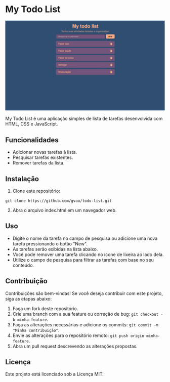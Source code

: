 # My Todo List

![Todo List](/project-apresentation.png)

My Todo List é uma aplicação simples de lista de tarefas desenvolvida com HTML, CSS e JavaScript.

## Funcionalidades

- Adicionar novas tarefas à lista.
- Pesquisar tarefas existentes.
- Remover tarefas da lista.

## Instalação

1. Clone este repositório:

```shell
git clone https://github.com/gvao/todo-list.git
```

2. Abra o arquivo index.html em um navegador web.

## Uso

- Digite o nome da tarefa no campo de pesquisa ou adicione uma nova tarefa pressionando o botão "New".
- As tarefas serão exibidas na lista abaixo.
- Você pode remover uma tarefa clicando no ícone de lixeira ao lado dela.
- Utilize o campo de pesquisa para filtrar as tarefas com base no seu conteúdo.

## Contribuição

Contribuições são bem-vindas! Se você deseja contribuir com este projeto, siga as etapas abaixo:

1. Faça um fork deste repositório.
2. Crie uma branch com a sua feature ou correção de bug: `git checkout -b minha-feature`.
3. Faça as alterações necessárias e adicione os commits: `git commit -m "Minha contribuição"`.
4. Envie as alterações para o repositório remoto: `git push origin minha-feature`.
5. Abra um pull request descrevendo as alterações propostas.

## Licença

Este projeto está licenciado sob a Licença MIT.

